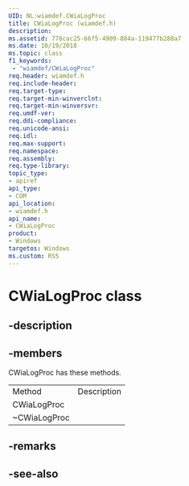```yaml
---
UID: NL:wiamdef.CWiaLogProc
title: CWiaLogProc (wiamdef.h)
description: 
ms.assetid: 778cac25-66f5-4909-884a-119477b288a7
ms.date: 10/19/2018
ms.topic: class
f1_keywords:
 - "wiamdef/CWiaLogProc"
req.header: wiamdef.h
req.include-header:
req.target-type:
req.target-min-winverclnt:
req.target-min-winversvr:
req.umdf-ver:
req.ddi-compliance:
req.unicode-ansi:
req.idl:
req.max-support:
req.namespace:
req.assembly:
req.type-library: 
topic_type: 
- apiref
api_type: 
- COM
api_location: 
- wiamdef.h
api_name: 
- CWiaLogProc
product: 
- Windows
targetos: Windows
ms.custom: RS5
---
```


# CWiaLogProc class

## -description




## -members

<p>CWiaLogProc has these methods.</p>
<table>
	<tr>
		<td>Method</td>
		<td>Description</td>
	</tr>
	<tr>
		<td>CWiaLogProc</td>
		<td></td>
	</tr>
	<tr>
		<td>~CWiaLogProc</td>
		<td></td>
	</tr>
</table>

## -remarks

## -see-also
